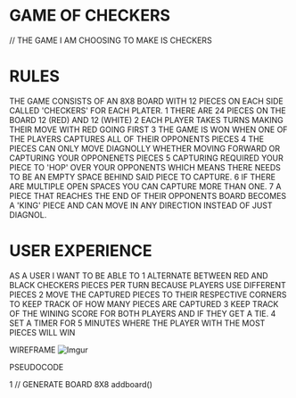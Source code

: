 # GAME OF CHECKERS
// THE GAME I AM CHOOSING TO MAKE IS CHECKERS
 # RULES
  THE GAME CONSISTS OF AN 8X8 BOARD WITH 12 PIECES ON EACH SIDE CALLED 'CHECKERS' FOR EACH PLATER.
1 THERE ARE 24 PIECES ON THE BOARD 12 (RED) AND 12 (WHITE)
2 EACH PLAYER TAKES TURNS MAKING THEIR MOVE WITH RED GOING FIRST
3 THE GAME IS WON WHEN ONE OF THE PLAYERS CAPTURES ALL OF THEIR OPPONENTS PIECES
4 THE PIECES CAN ONLY MOVE DIAGNOLLY WHETHER MOVING FORWARD OR CAPTURING YOUR OPPONENETS PIECES
5 CAPTURING REQUIRED YOUR PIECE TO 'HOP' OVER YOUR OPPONENTS WHICH MEANS THERE NEEDS TO BE AN EMPTY SPACE BEHIND SAID PIECE TO CAPTURE. 
6 IF THERE ARE MULTIPLE OPEN SPACES YOU CAN CAPTURE MORE THAN ONE. 
7 A PIECE THAT REACHES THE END OF THEIR OPPONENTS BOARD BECOMES A 'KING' PIECE AND CAN MOVE IN ANY DIRECTION INSTEAD OF JUST DIAGNOL. 

 # USER EXPERIENCE
 AS A USER I WANT TO BE ABLE TO
1 ALTERNATE BETWEEN RED AND BLACK CHECKERS PIECES PER TURN BECAUSE PLAYERS USE DIFFERENT PIECES
2 MOVE THE CAPTURED PIECES TO THEIR RESPECTIVE CORNERS TO KEEP TRACK OF HOW MANY PIECES ARE CAPTURED
3 KEEP TRACK OF THE WINING SCORE FOR BOTH PLAYERS AND IF THEY GET A TIE.
4 SET A TIMER FOR 5 MINUTES WHERE THE PLAYER WITH THE MOST PIECES WILL WIN 

  
WIREFRAME 
![Imgur](https://i.imgur.com/AgUKJs2l.png)

 PSEUDOCODE 

 1 // GENERATE BOARD 8X8 
 addboard()